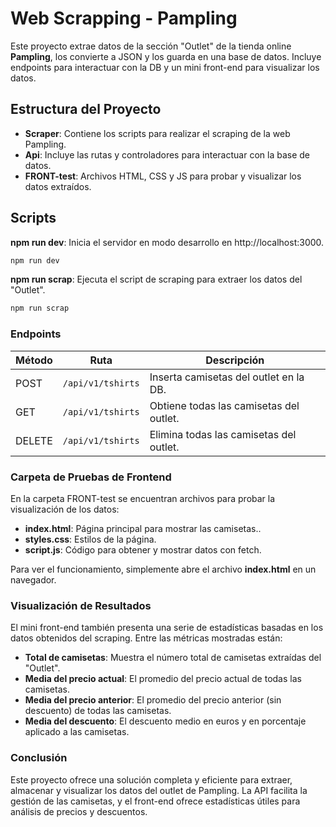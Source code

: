 # Web Scrapping - Pampling

Este proyecto extrae datos de la sección "Outlet" de la tienda online **Pampling**, los convierte a JSON y los guarda en una base de datos. Incluye endpoints para interactuar con la DB y un mini front-end para visualizar los datos.

## **Estructura del Proyecto**

- **Scraper**: Contiene los scripts para realizar el scraping de la web Pampling.
- **Api**: Incluye las rutas y controladores para interactuar con la base de datos.
- **FRONT-test**: Archivos HTML, CSS y JS para probar y visualizar los datos extraídos.

## **Scripts**

**npm run dev**: Inicia el servidor en modo desarrollo en http://localhost:3000.

```bash
npm run dev
```

**npm run scrap**: Ejecuta el script de scraping para extraer los datos del "Outlet".

```bash
npm run scrap
```

### **Endpoints**

| Método | Ruta              | Descripción                             |
| ------ | ----------------- | --------------------------------------- |
| POST   | `/api/v1/tshirts` | Inserta camisetas del outlet en la DB.  |
| GET    | `/api/v1/tshirts` | Obtiene todas las camisetas del outlet. |
| DELETE | `/api/v1/tshirts` | Elimina todas las camisetas del outlet. |

### **Carpeta de Pruebas de Frontend**

En la carpeta FRONT-test se encuentran archivos para probar la visualización de los datos:

- **index.html**: Página principal para mostrar las camisetas..
- **styles.css**: Estilos de la página.
- **script.js**: Código para obtener y mostrar datos con fetch.

Para ver el funcionamiento, simplemente abre el archivo **index.html** en un navegador.

### **Visualización de Resultados**

El mini front-end también presenta una serie de estadísticas basadas en los datos obtenidos del scraping. Entre las métricas mostradas están:

- **Total de camisetas**: Muestra el número total de camisetas extraídas del "Outlet".
- **Media del precio actual**: El promedio del precio actual de todas las camisetas.
- **Media del precio anterior**: El promedio del precio anterior (sin descuento) de todas las camisetas.
- **Media del descuento**: El descuento medio en euros y en porcentaje aplicado a las camisetas.

### **Conclusión**

Este proyecto ofrece una solución completa y eficiente para extraer, almacenar y visualizar los datos del outlet de Pampling. La API facilita la gestión de las camisetas, y el front-end ofrece estadísticas útiles para análisis de precios y descuentos.
